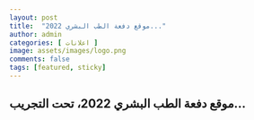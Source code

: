 ```yaml
---
layout: post
title:  "موقع دفعة الطب البشري 2022..."
author: admin
categories: [ اعلانات ]
image: assets/images/logo.png
comments: false
tags: [featured, sticky]
---
```


## موقع دفعة الطب البشري 2022، تحت التجريب...
